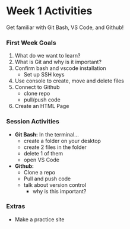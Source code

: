 # Week 1 Activities

Get familiar with Git Bash, VS Code, and Github!

### First Week Goals

1. What do we want to learn?
2. What is Git and why is it important?
3. Confirm bash and vscode installation
    - Set up SSH keys 
4. Use console to create, move and delete files
5. Connect to Github
    - clone repo
    - pull/push code
6. Create an HTML Page

### Session Activities

* **Git Bash:** In the terminal...
    - create a folder on your desktop
    - create 2 files in the folder
    - delete 1 of them
    - open VS Code 
* **Github:** 
    - Clone a repo
    - Pull and push code
    - talk about version control 
        - why is this important?

### Extras
- Make a practice site